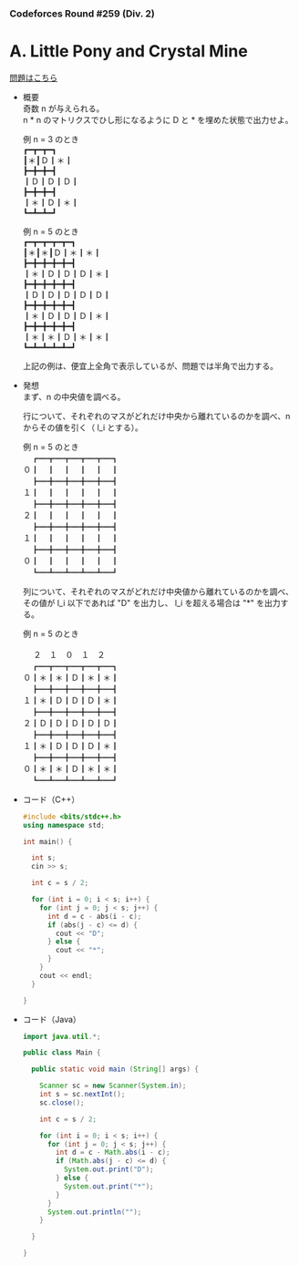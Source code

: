 ### Codeforces Round #259 (Div. 2)

# A. Little Pony and Crystal Mine

  [問題はこちら](https://codeforces.com/problemset/problem/454/A)
  
- 概要<br>
  奇数 n が与えられる。<br>
  n * n のマトリクスでひし形になるように D と * を埋めた状態で出力せよ。<br>
  
  例 n = 3 のとき<br>
  ┏━┳━┳━┓<br>
  ┃＊┃Ｄ┃＊┃<br>
  ┣━╋━╋━┫<br>
  ┃Ｄ┃Ｄ┃Ｄ┃<br>
  ┣━╋━╋━┫<br>
  ┃＊┃Ｄ┃＊┃<br>
  ┗━┻━┻━┛<br>
  
  例 n = 5 のとき<br>
  ┏━┳━┳━┳━┳━┓<br>
  ┃＊┃＊┃Ｄ┃＊┃＊┃<br>
  ┣━╋━╋━╋━╋━┫<br>
  ┃＊┃Ｄ┃Ｄ┃Ｄ┃＊┃<br>
  ┣━╋━╋━╋━╋━┫<br>
  ┃Ｄ┃Ｄ┃Ｄ┃Ｄ┃Ｄ┃<br>
  ┣━╋━╋━╋━╋━┫<br>
  ┃＊┃Ｄ┃Ｄ┃Ｄ┃＊┃<br>
  ┣━╋━╋━╋━╋━┫<br>
  ┃＊┃＊┃Ｄ┃＊┃＊┃<br>
  ┗━┻━┻━┻━┻━┛<br>
  
  上記の例は、便宜上全角で表示しているが、問題では半角で出力する。
  
  
- 発想<br>
  まず、n の中央値を調べる。<br>
  
  行について、それぞれのマスがどれだけ中央から離れているのかを調べ、n からその値を引く（ l_i とする）。<br>
  
    例 n = 5 のとき<br>
  　┏━┳━┳━┳━┳━┓<br>
  ０┃　┃　┃　┃　┃　┃<br>
  　┣━╋━╋━╋━╋━┫<br>
  １┃　┃　┃　┃　┃　┃<br>
  　┣━╋━╋━╋━╋━┫<br>
  ２┃　┃　┃　┃　┃　┃<br>
  　┣━╋━╋━╋━╋━┫<br>
  １┃　┃　┃　┃　┃　┃<br>
  　┣━╋━╋━╋━╋━┫<br>
  ０┃　┃　┃　┃　┃　┃<br>
  　┗━┻━┻━┻━┻━┛<br>
   
  列について、それぞれのマスがどれだけ中央値から離れているのかを調べ、その値が l_i 以下であれば "D" を出力し、
  l_i を超える場合は "*" を出力する。<br>
  
  例 n = 5 のとき<br>
  <br>
　    ２　１　０　１　２<br>
  　┏━┳━┳━┳━┳━┓<br>
  ０┃＊┃＊┃Ｄ┃＊┃＊┃<br>
  　┣━╋━╋━╋━╋━┫<br>
  １┃＊┃Ｄ┃Ｄ┃Ｄ┃＊┃<br>
  　┣━╋━╋━╋━╋━┫<br>
  ２┃Ｄ┃Ｄ┃Ｄ┃Ｄ┃Ｄ┃<br>
  　┣━╋━╋━╋━╋━┫<br>
  １┃＊┃Ｄ┃Ｄ┃Ｄ┃＊┃<br>
  　┣━╋━╋━╋━╋━┫<br>
  ０┃＊┃＊┃Ｄ┃＊┃＊┃<br>
  　┗━┻━┻━┻━┻━┛<br>
  
  
- コード（C++）

  ```cpp
  #include <bits/stdc++.h>
  using namespace std;

  int main() {

    int s;
    cin >> s;

    int c = s / 2;

    for (int i = 0; i < s; i++) {
      for (int j = 0; j < s; j++) {
        int d = c - abs(i - c);
        if (abs(j - c) <= d) {
          cout << "D";
        } else {
          cout << "*";
        }
      }
      cout << endl;
    }

  }
  ```
  
- コード（Java）

  ```java
  import java.util.*;

  public class Main {

    public static void main (String[] args) {

      Scanner sc = new Scanner(System.in);
      int s = sc.nextInt();
      sc.close();

      int c = s / 2;

      for (int i = 0; i < s; i++) {
        for (int j = 0; j < s; j++) {
          int d = c - Math.abs(i - c);
          if (Math.abs(j - c) <= d) {
            System.out.print("D");
          } else {
            System.out.print("*");
          }
        }
        System.out.println("");
      }

    }

  }
  ```
    